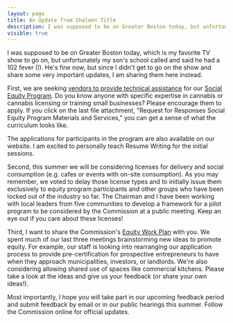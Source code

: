 ```yaml
---
layout: page
title: An Update from Shaleen Title
description: I was supposed to be on Greater Boston today, but unfortunately my son had a 102 fever. He's fine now, but since I didn't get to go on the show and share some very important updates, I am sharing them here instead.
visible: true
---
```


I was supposed to be on Greater Boston today, which is my favorite TV show to go on, but unfortunately my son's school called and said he had a 102 fever (!). He's fine now, but since I didn't get to go on the show and share some very important updates, I am sharing them here instead.

First, we are seeking [vendors to provide technical assistance](https://www.commbuys.com/bso/external/bidDetail.sdo?docId=BD-19-2018-CNB-CNB-36005&external=true&parentUrl=bid) for our [Social Equity Program](https://mass-cannabis-control.com/equityprograms-2/). Do you know anyone with specific expertise in cannabis or cannabis licensing or training small businesses? Please encourage them to apply. If you click on the last file attachment, "Request for Responses Social Equity Program Materials and Services," you can get a sense of what the curriculum looks like.

The applications for participants in the program are also available on our website. I am excited to personally teach Resume Writing for the initial sessions.

Second, this summer we will be considering licenses for delivery and social consumption (e.g. cafes or events with on-site consumption). As you may remember, we voted to delay those license types and to initially issue them exclusively to equity program participants and other groups who have been locked out of the industry so far. The Chairman and I have been working with local leaders from five communities to develop a framework for a pilot program to be considered by the Commission at a public meeting. Keep an eye out if you care about these licenses!

Third, I want to share the Commission's [Equity Work Plan](https://mass-cannabis-control.com/wp-content/uploads/2019/04/Equity-Work-Plan.pdf) with you. We spent much of our last three meetings brainstorming new ideas to promote equity. For example, our staff is looking into rearranging our application process to provide pre-certification for prospective entrepreneurs to have when they approach municipalities, investors, or landlords. We're also considering allowing shared use of spaces like commercial kitchens. Please take a look at the ideas and give us your feedback (or share your own ideas!).

Most importantly, I hope you will take part in our upcoming feedback period and submit feedback by email or in our public hearings this summer. Follow the Commission online for official updates.
